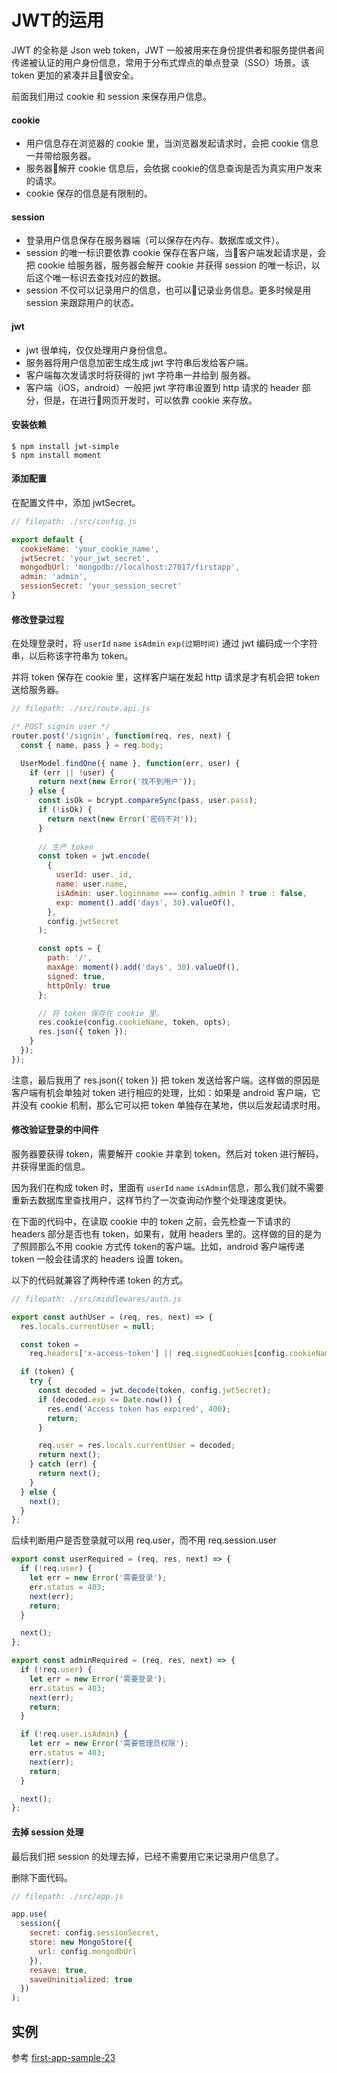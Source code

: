 # JWT的运用

JWT 的全称是 Json web token，JWT 一般被用来在身份提供者和服务提供者间传递被认证的用户身份信息，常用于分布式焊点的单点登录（SSO）场景。该 token 更加的紧凑并且很安全。

前面我们用过 cookie 和 session 来保存用户信息。

#### cookie

- 用户信息存在浏览器的 cookie 里，当浏览器发起请求时，会把 cookie 信息一并带给服务器。
- 服务器解开 cookie 信息后，会依据 cookie的信息查询是否为真实用户发来的请求。
- cookie 保存的信息是有限制的。

#### session

- 登录用户信息保存在服务器端（可以保存在内存、数据库或文件）。
- session 的唯一标识要依靠 cookie 保存在客户端，当客户端发起请求是，会把 cookie 给服务器，服务器会解开 cookie 并获得 session 的唯一标识，以后这个唯一标识去查找对应的数据。
- session 不仅可以记录用户的信息，也可以记录业务信息。更多时候是用 session 来跟踪用户的状态。

#### jwt
- jwt 很单纯，仅仅处理用户身份信息。
- 服务器将用户信息加密生成生成 jwt 字符串后发给客户端。
- 客户端每次发请求时将获得的 jwt 字符串一并给到 服务器。
- 客户端（iOS，android）一般把 jwt 字符串设置到 http 请求的 header 部分，但是，在进行网页开发时，可以依靠 cookie 来存放。

#### 安装依赖

```
$ npm install jwt-simple
$ npm install moment
```

#### 添加配置

在配置文件中，添加 jwtSecret。

```js
// filepath: ./src/config.js

export default {
  cookieName: 'your_cookie_name',
  jwtSecret: 'your_jwt_secret',
  mongodbUrl: 'mongodb://localhost:27017/firstapp',
  admin: 'admin',
  sessionSecret: 'your_session_secret'
}
```

#### 修改登录过程

在处理登录时，将 `userId` `name` `isAdmin` `exp(过期时间)` 通过 jwt 编码成一个字符串，以后称该字符串为 token。

并将 token 保存在 cookie 里，这样客户端在发起 http 请求是才有机会把 token 送给服务器。

```js
// filepath: ./src/route.api.js

/* POST signin user */
router.post('/signin', function(req, res, next) {
  const { name, pass } = req.body;

  UserModel.findOne({ name }, function(err, user) {
    if (err || !user) {
      return next(new Error('找不到用户'));
    } else {
      const isOk = bcrypt.compareSync(pass, user.pass);
      if (!isOk) {
        return next(new Error('密码不对'));
      }
      
      // 生产 token
      const token = jwt.encode(
        {
          userId: user._id,
          name: user.name,
          isAdmin: user.loginname === config.admin ? true : false,
          exp: moment().add('days', 30).valueOf(),
        },
        config.jwtSecret
      );

      const opts = {
        path: '/',
        maxAge: moment().add('days', 30).valueOf(),
        signed: true,
        httpOnly: true
      };

      // 将 token 保存在 cookie 里。
      res.cookie(config.cookieName, token, opts);
      res.json({ token });
    }
  });
});
```

注意，最后我用了 res.json({ token }) 把 token 发送给客户端。这样做的原因是客户端有机会单独对 token 进行相应的处理，比如：如果是 android 客户端，它并没有 cookie 机制，那么它可以把 token 单独存在某地，供以后发起请求时用。

#### 修改验证登录的中间件

服务器要获得 token，需要解开 cookie 并拿到 token。然后对 token 进行解码，并获得里面的信息。

因为我们在构成 token 时，里面有 `userId`  `name` `isAdmin`信息，那么我们就不需要重新去数据库里查找用户，这样节约了一次查询动作整个处理速度更快。

在下面的代码中，在读取 cookie 中的 token 之前，会先检查一下请求的 headers 部分是否也有 token，如果有，就用 headers 里的。这样做的目的是为了照顾那么不用 cookie 方式传 token的客户端。比如，android 客户端传递 token 一般会往请求的 headers 设置 token。

以下的代码就兼容了两种传递 token 的方式。

```js
// filepath: ./src/middlewares/auth.js

export const authUser = (req, res, next) => {
  res.locals.currentUser = null;

  const token =
    req.headers['x-access-token'] || req.signedCookies[config.cookieName] || '';

  if (token) {
    try {
      const decoded = jwt.decode(token, config.jwtSecret);
      if (decoded.exp <= Date.now()) {
        res.end('Access token has expired', 400);
        return;
      }

      req.user = res.locals.currentUser = decoded;
      return next();
    } catch (err) {
      return next();
    }
  } else {
    next();
  }
};
```

后续判断用户是否登录就可以用 req.user，而不用 req.session.user

```js
export const userRequired = (req, res, next) => {
  if (!req.user) {
    let err = new Error('需要登录');
    err.status = 403;
    next(err);
    return;
  }

  next();
};

export const adminRequired = (req, res, next) => {
  if (!req.user) {
    let err = new Error('需要登录');
    err.status = 403;
    next(err);
    return;
  }

  if (!req.user.isAdmin) {
    let err = new Error('需要管理员权限');
    err.status = 403;
    next(err);
    return;
  }

  next();
};
```

#### 去掉 session 处理

最后我们把 session 的处理去掉，已经不需要用它来记录用户信息了。

删除下面代码。

```js
// filepath: ./src/app.js

app.use(
  session({
    secret: config.sessionSecret,
    store: new MongoStore({
      url: config.mongodbUrl
    }),
    resave: true,
    saveUninitialized: true
  })
);
```

## 实例

参考 [first-app-sample-23](https://github.com/xugy0926/learn-webapp-sample/tree/master/first-app-sample-23)